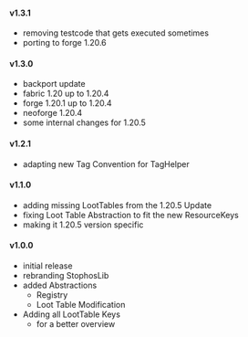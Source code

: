 #### v1.3.1
- removing testcode that gets executed sometimes
- porting to forge 1.20.6

#### v1.3.0
- backport update
- fabric 1.20 up to 1.20.4
- forge 1.20.1 up to 1.20.4
- neoforge 1.20.4
- some internal changes for 1.20.5

#### v1.2.1
- adapting new Tag Convention for TagHelper

#### v1.1.0
- adding missing LootTables from the 1.20.5 Update
- fixing Loot Table Abstraction to fit the new ResourceKeys
- making it 1.20.5 version specific

#### v1.0.0
- initial release
- rebranding StophosLib
- added Abstractions
  - Registry
  - Loot Table Modification
- Adding all LootTable Keys
  - for a better overview